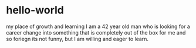 # hello-world
my place of growth and learning
I am a 42 year old man who is looking for a career change into something that is completely out of the box for me and so foriegn its not funny, but I am willing and eager to learn.
